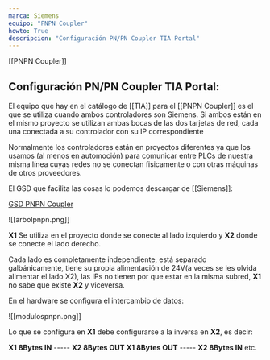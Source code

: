 ```yaml
---
marca: Siemens
equipo: "PNPN Coupler"
howto: True
descripcion: "Configuración PN/PN Coupler TIA Portal"
---
```


[[PNPN Coupler]]

## Configuración PN/PN Coupler TIA Portal:

El equipo que hay en el catálogo de [[TIA]] para el [[PNPN Coupler]] es el que se utiliza cuando ambos controladores son Siemens.
Si ambos están en el mismo proyecto se utilizan ambas bocas de las dos tarjetas de red, cada una conectada a su controlador con su IP correspondiente

Normalmente los controladores están en proyectos diferentes ya que los usamos (al menos en automoción) para comunicar entre PLCs de nuestra misma línea cuyas redes no se conectan fisicamente o con otras máquinas de otros proveedores.

El GSD que facilita las cosas lo podemos descargar de [[Siemens]]:

[GSD PNPN Coupler](https://support.industry.siemens.com/cs/document/23742537/profinet-gsd-files-gateway?dti=0&lc=en-WW)

![[arbolpnpn.png]]

**X1** Se utiliza en el proyecto donde se conecte al lado izquierdo y **X2** donde se conecte el lado derecho.

Cada lado es completamente independiente, está separado galbánicamente, tiene su propia alimentación de 24V(a veces se les olvida alimentar el lado X2), las IPs no tienen por que estar en la misma subred, **X1** no sabe que existe **X2** y viceversa.

En el hardware se configura el intercambio de datos:

![[modulospnpn.png]]

Lo que se configura en **X1** debe configurarse a la inversa en **X2**, es decir:

**X1 8Bytes IN** ----- **X2 8Bytes OUT**
**X1 8Bytes OUT** ----- **X2 8Bytes IN**
etc.

